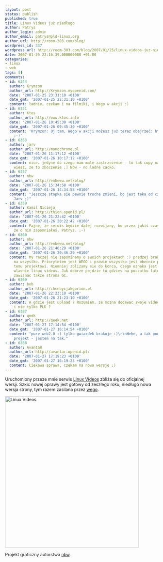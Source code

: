 ```yaml
---
layout: post
status: publish
published: true
title: Linux Videos już niedługo
author: Patrys
author_login: admin
author_email: patrys@pld-linux.org
author_url: http://room-303.com/blog/
wordpress_id: 337
wordpress_url: http://room-303.com/blog/2007/01/25/linux-videos-juz-niedlugo/
date: 2007-01-25 22:16:39.000000000 +01:00
categories:
- linux
- web
tags: []
comments:
- id: 6344
  author: Krymzon
  author_url: http://Krymzon.myopenid.com/
  date: '2007-01-25 23:31:10 +0100'
  date_gmt: '2007-01-25 22:31:10 +0100'
  content: ładnie… czekam i na filmiki, i Wego w akcji :)
- id: 6351
  author: Ktos
  author_url: http://www.ktos.info
  date: '2007-01-26 10:45:30 +0100'
  date_gmt: '2007-01-26 09:45:30 +0100'
  content: 'Krymzon: Oj tam, Wego w akcji możesz już teraz obejrzeć: http://cms.wego.pl/pl/index
    ;-)'
- id: 6353
  author: jarv
  author_url: http://monochrome.pl
  date: '2007-01-26 11:17:12 +0100'
  date_gmt: '2007-01-26 10:17:12 +0100'
  content: nice. jedyne do czego mam male zastrzezenie - to tak copy na dole - ale
    wiesz, ze to zboczenie ;] Nbw - no ladne cacko.
- id: 6357
  author: nbw
  author_url: http://enbewu.net/blog/
  date: '2007-01-26 15:34:58 +0100'
  date_gmt: '2007-01-26 14:34:58 +0100'
  content: "Jeszcze stopka sie pewnie troche zmieni, bo jest taka od czapy przypadkowa.\r\n\r\nDzieki
    Jarv ;)"
- id: 6359
  author: Kamil Nicieja
  author_url: http://thion.openid.pl/
  date: '2007-01-26 21:22:42 +0100'
  date_gmt: '2007-01-26 20:22:42 +0100'
  content: Fajne, że serwis będzie dalej rozwijany, bo przez jakiś czas myślałem,
    że o nim zapomniałeś, Patrys. ;-)
- id: 6360
  author: nbw
  author_url: http://enbewu.net/blog/
  date: '2007-01-26 21:46:29 +0100'
  date_gmt: '2007-01-26 20:46:29 +0100'
  content: My raczej nie zapominamy o swoich projektach :) prędzej brak nam czasu
    na wszystko. Priorytetem jest WEGO i prawie wszystko jest obecnie podporzadkowane
    temu projektowi. Niemniej zblizamy sie do konca, czego oznaka jest wypuszczenie
    wlasnie linux videos. Jak dobrze pojdzie to gdzies na poczatku lutego powinna
    zawisnac takze strona GC.
- id: 6369
  author: bob
  author_url: http://chcebycjakgorion.pl
  date: '2007-01-26 22:23:10 +0100'
  date_gmt: '2007-01-26 21:23:10 +0100'
  content: A gdzie jest upload ? Rozumiem, ze mozna dodawac swoje video nt. linuxa
    i nie tylko PLD ?
- id: 6387
  author: qeek
  author_url: http://qeek.net
  date: '2007-01-27 17:14:54 +0100'
  date_gmt: '2007-01-27 16:14:54 +0100'
  content: "pure web2.0 :) tylko gwiazdek brakuje :)\r\nHehe, a tak powaznie, ladny
    projekt - jestem na tak."
- id: 6388
  author: AvantaR
  author_url: http://avantar.openid.pl/
  date: '2007-01-27 17:19:23 +0100'
  date_gmt: '2007-01-27 16:19:23 +0100'
  content: Ciekawa sprawa, czekam na nowa wersje ;)
---
```

<p>Uruchomiony przeze mnie serwis <a href="http://linuxvideo.generatedcontent.com/">Linux Videos</a> zbliża się do oficjalnej wersji. Szkic nowej oprawy jest gotowy od zeszłego roku, niedługo nowa wersja strony, tym razem zasilana przez <a href="http://wego.pl/">wego</a>.</p>

<p class="strip"><a href="http://www.flickr.com/photos/patrys/369249457/" title="Photo Sharing"><img src="http://farm1.static.flickr.com/169/369249457_13c7bae55f.jpg" alt="Linux Videos" height="500" width="441" /></a></p>

<p>Projekt graficzny autorstwa <a href="http://enbewu.net/blog/">nbw</a>.</p>
